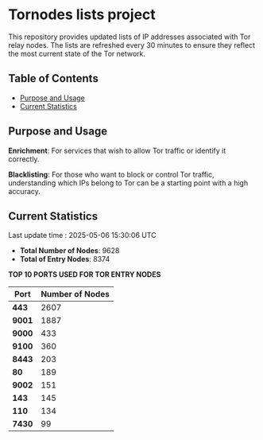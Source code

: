 # Tornodes lists project

This repository provides updated lists of IP addresses associated with Tor relay nodes. The lists are refreshed every 30 minutes to ensure they reflect the most current state of the Tor network.

## Table of Contents

- [Purpose and Usage](#purpose-and-usage)
- [Current Statistics](#current-statistics)


## Purpose and Usage

**Enrichment**: For services that wish to allow Tor traffic or identify it correctly.

**Blacklisting**: For those who want to block or control Tor traffic, understanding which IPs belong to Tor can be a starting point with a high accuracy.

## Current Statistics

Last update time : 2025-05-06 15:30:06 UTC

- **Total Number of Nodes**: 9628
- **Total of Entry Nodes**: 8374

**TOP 10 PORTS USED FOR TOR ENTRY NODES**

| **Port** | **Number of Nodes** |
|------|-----------------|
| **443**   | 2607  |
| **9001**   | 1887  |
| **9000**   | 433  |
| **9100**   | 360  |
| **8443**   | 203  |
| **80**   | 189  |
| **9002**   | 151  |
| **143**   | 145  |
| **110**   | 134  |
| **7430**   | 99  |


